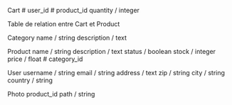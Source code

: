 Cart
    # user_id
    # product_id
    quantity / integer

Table de relation entre Cart et Product

Category
    name / string 
    description / text
    
Product
    name / string
    description / text 
    status / boolean
    stock / integer
    price / float
    # category_id
    
User
    username / string
    email / string
    address / text 
    zip / string
    city / string 
    country / string

Photo
    product_id
    path / string